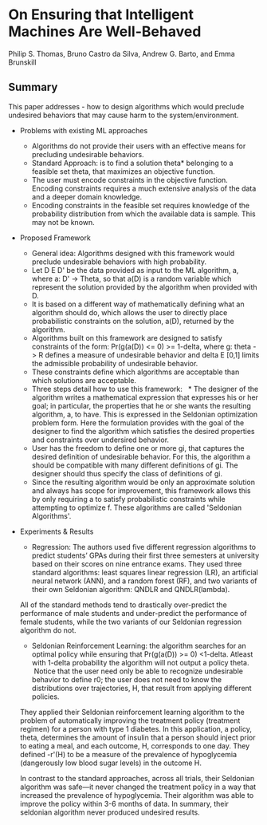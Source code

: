 # On Ensuring that Intelligent Machines Are Well-Behaved

Philip S. Thomas, Bruno Castro da Silva, Andrew G. Barto, and Emma Brunskill


## Summary

This paper addresses - how to design algorithms which would preclude undesired behaviors that may cause harm to the system/environment.

- Problems with existing ML approaches
  * Algorithms do not provide their users with an effective means for precluding undesirable behaviors.
  * Standard Approach: is to find a solution theta* belonging to a feasible set theta, that maximizes an objective function. 
  * The user must encode constraints in the objective function. Encoding constraints requires a much extensive analysis of the data and a deeper domain knowledge.
  * Encoding constraints in the feasible set requires knowledge of the probability distribution from which the available data is sample. This may not be known.
  
- Proposed Framework
  - General idea: Algorithms designed with this framework would preclude undesirable behaviors with high probability.
  - Let D E D' be the data provided as input to the ML algorithm, a, where a: D' -> Theta, so that a(D) is a random variable which represent the solution provided by the algorithm when provided with D.
  - It is based on a different way of mathematically defining what an algorithm should do, which allows the user to directly place probabilistic constraints on the solution, a(D), returned by the algorithm.
  - Algorithms built on this framework  are designed to satisfy constraints of the form: Pr(g(a(D)) <= 0) >= 1-delta, where g: theta -> R defines a measure of undesirable behavior and delta E [0,1] limits the admissible probability of undesirable behavior.
  - These constraints define which algorithms are acceptable than which solutions are acceptable. 
  - Three steps detail how to use this framework:
   *  The designer of the algorithm writes a mathematical expression that expresses his or her goal; in particular, the properties that he or she wants the resulting algorithm, a, to have. This is expressed in the Seldonian optimization problem form. Here the formulation provides with the goal of the designer to find the algorithm which satisfies the desired properties and constraints over undersired behavior.
   * User has the freedom to define one or more gi, that captures the desired definition of undesirable behavior. For this, the algorithm a should be compatible with many different definitions of gi. The designer should thus specify the class of definitions of gi.
   * Since the resulting algorithm would be only an approximate solution and always has scope for improvement, this framework allows this by only requiring a to satisfy probabilistic constraints while attempting to optimize f. These algorithms are called 'Seldonian Algorithms'.
   
- Experiments & Results
  * Regression: The authors used five different regression algorithms to predict students’ GPAs during their first three semesters at university based on their scores on nine entrance exams. They used three standard algorithms: least squares linear regression (LR), an artificial neural network (ANN), and a random forest (RF), and two variants of their own Seldonian algorithm: QNDLR and QNDLR(lambda). 
  
   All of the standard methods tend to drastically over-predict the performance of male students and under-predict the performance of female students, while the two variants of our Seldonian regression algorithm do not.
  
  * Seldonian Reinforcement Learning: the algorithm searches for an optimal policy while ensuring that Pr(g(a(D)) >= 0) <1-delta. Atleast with 1-delta probability the algorithm will not output a policy theta.  Notice that the user need only be able to recognize undesirable behavior to define r0; the user does not need to know the distributions over trajectories, H, that result from applying different policies. 
  
   They applied their Seldonian reinforcement learning algorithm to the problem of automatically improving the treatment policy (treatment regimen) for a person with type 1 diabetes. In this application, a policy, theta, determines the amount of insulin that a person should inject prior to eating a meal, and each outcome, H, corresponds to one day. They defined  -r'(H) to be a measure of the prevalence of hypoglycemia (dangerously low blood sugar levels) in the outcome H.
  
   In contrast to the standard approaches, across all trials, their Seldonian algorithm was safe—it never changed the treatment policy in a way that increased the prevalence of hypoglycemia. Their algorithm was able to improve the policy within 3-6 months of data. In summary, their seldonian algorithm never produced undesired results.
  
  
  
  
